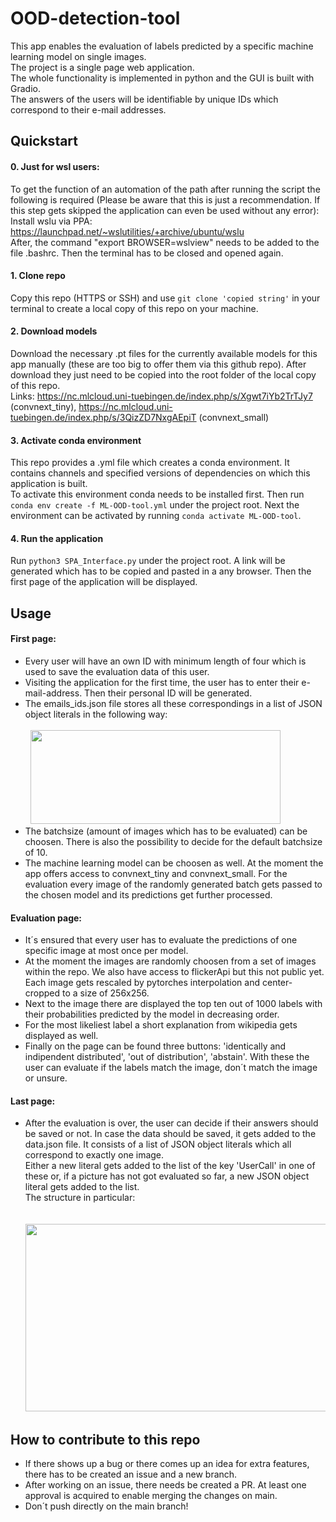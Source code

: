 # OOD-detection-tool

This app enables the evaluation of labels predicted by a specific machine learning model on single images. \
The project is a single page web application. \
The whole functionality is implemented in python and the GUI is built with Gradio. \
The answers of the users will be identifiable by unique IDs which correspond to their e-mail addresses.

## Quickstart

#### 0. Just for wsl users:
To get the function of an automation of the path after running the script the following is required (Please be aware that this is just a recommendation. If this step gets skipped the application can even be used without any error): \
Install wslu via PPA: https://launchpad.net/~wslutilities/+archive/ubuntu/wslu \
After, the command "export BROWSER=wslview" needs to be added to the file .bashrc. Then the terminal has to be closed and opened again.

#### 1. Clone repo 
Copy this repo (HTTPS or SSH) and use `git clone 'copied string'` in your terminal to create a local copy of this repo on your machine.

#### 2. Download models
Download the necessary .pt files for the currently available models for this app manually (these are too big to offer them via this github repo). After download they just need to be copied into the root folder of the local copy of this repo. \
Links: https://nc.mlcloud.uni-tuebingen.de/index.php/s/Xgwt7iYb2TrTJy7 (convnext_tiny), https://nc.mlcloud.uni-tuebingen.de/index.php/s/3QizZD7NxgAEpiT (convnext_small)

#### 3. Activate conda environment
This repo provides a .yml file which creates a conda environment. It contains channels and specified versions of dependencies on which this application is built. \
To activate this environment conda needs to be installed first. Then run `conda env create -f ML-OOD-tool.yml` under the project root. Next the environment can be activated by running `conda activate ML-OOD-tool`.

#### 4. Run the application
Run `python3 SPA_Interface.py` under the project root. A link will be generated which has to be copied and pasted in a any browser. Then the first page of the application will be displayed.

## Usage

#### First page:
- Every user will have an own ID with minimum length of four which is used to save the evaluation data of this user.
- Visiting the application for the first time, the user has to enter their e-mail-address. Then their personal ID will be generated.
- The emails_ids.json file stores all these correspondings in a list of JSON object literals in the following way: \
&nbsp; \
&nbsp; <img src="https://github.com/ML-Team-Projekt/OOD-detection-tool/assets/116190225/9ecb80a9-2c34-41ec-b146-79adf0c9a90d)" width="400" height="150">
- The batchsize (amount of images which has to be evaluated) can be choosen. There is also the possibility to decide for the default batchsize of 10.
- The machine learning model can be choosen as well. At the moment the app offers access to convnext_tiny and convnext_small. For the evaluation every image of the randomly generated batch gets passed to the chosen model and its predictions get further processed. 

#### Evaluation page:
- It´s ensured that every user has to evaluate the predictions of one specific image at most once per model.
- At the moment the images are randomly choosen from a set of images within the repo. We also have access to flickerApi but this not public yet. Each image gets rescaled by pytorches interpolation and center-cropped to a size of 256x256.
-  Next to the image there are displayed the top ten out of 1000 labels with their probabilities predicted by the model in decreasing order.
-  For the most likeliest label a short explanation from wikipedia gets displayed as well.
-  Finally on the page can be found three buttons: 'identically and indipendent distributed', 'out of distribution', 'abstain'. With these the user can evaluate if the labels match the image, don´t match the image or unsure.

#### Last page:
- After the evaluation is over, the user can decide if their answers should be saved or not. In case the data should be saved, it gets added to the data.json file. It consists of a list of JSON object literals which all correspond to exactly one image. \
Either a new literal gets added to the list of the key 'UserCall' in one of these or, if a picture has not got evaluated so far, a new JSON object literal gets added to the list. \
The structure in particular: \
&nbsp; \
&nbsp; <img src="https://github.com/ML-Team-Projekt/OOD-detection-tool/assets/116190225/ee999c3c-138d-47f2-91ad-522a6f17e57b" width="600" height="300">

## How to contribute to this repo
- If there shows up a bug or there comes up an idea for extra features, there has to be created an issue and a new branch.
- After working on an issue, there needs be created a PR. At least one approval is acquired to enable merging the changes on main.
- Don´t push directly on the main branch!
